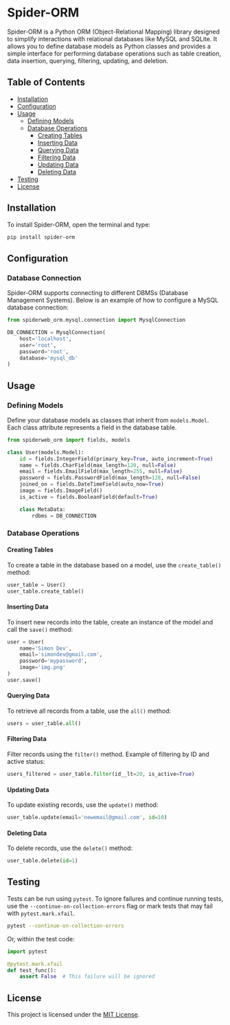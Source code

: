 # Spider-ORM

Spider-ORM is a Python ORM (Object-Relational Mapping) library designed to simplify interactions with relational databases like MySQL and SQLite. It allows you to define database models as Python classes and provides a simple interface for performing database operations such as table creation, data insertion, querying, filtering, updating, and deletion.

## Table of Contents

- [Installation](#installation)
- [Configuration](#configuration)
- [Usage](#usage)
  - [Defining Models](#defining-models)
  - [Database Operations](#database-operations)
    - [Creating Tables](#creating-tables)
    - [Inserting Data](#inserting-data)
    - [Querying Data](#querying-data)
    - [Filtering Data](#filtering-data)
    - [Updating Data](#updating-data)
    - [Deleting Data](#deleting-data)
- [Testing](#testing)
- [License](#license)

## Installation

To install Spider-ORM, open the terminal and type:

```bash
pip install spider-orm
```

## Configuration

### Database Connection

Spider-ORM supports connecting to different DBMSs (Database Management Systems). Below is an example of how to configure a MySQL database connection:

```python
from spiderweb_orm.mysql.connection import MysqlConnection

DB_CONNECTION = MysqlConnection(
    host='localhost',
    user='root',
    password='root',
    database='mysql_db'
)
```

## Usage

### Defining Models

Define your database models as classes that inherit from `models.Model`. Each class attribute represents a field in the database table.

```python
from spiderweb_orm import fields, models

class User(models.Model):
    id = fields.IntegerField(primary_key=True, auto_increment=True)
    name = fields.CharField(max_length=120, null=False)
    email = fields.EmailField(max_length=255, null=False)
    password = fields.PasswordField(max_length=128, null=False)
    joined_on = fields.DateTimeField(auto_now=True)
    image = fields.ImageField()
    is_active = fields.BooleanField(default=True)

    class MetaData:
        rdbms = DB_CONNECTION
```

### Database Operations

#### Creating Tables

To create a table in the database based on a model, use the `create_table()` method:

```python
user_table = User()
user_table.create_table()
```

#### Inserting Data

To insert new records into the table, create an instance of the model and call the `save()` method:

```python
user = User(
    name='Simon Dev',
    email='simondev@gmail.com',
    password='mypassword',
    image='img.png'
)
user.save()
```

#### Querying Data

To retrieve all records from a table, use the `all()` method:

```python
users = user_table.all()
```

#### Filtering Data

Filter records using the `filter()` method. Example of filtering by ID and active status:

```python
users_filtered = user_table.filter(id__lt=20, is_active=True)
```

#### Updating Data

To update existing records, use the `update()` method:

```python
user_table.update(email='newemail@gmail.com', id=10)
```

#### Deleting Data

To delete records, use the `delete()` method:

```python
user_table.delete(id=1)
```

## Testing

Tests can be run using `pytest`. To ignore failures and continue running tests, use the `--continue-on-collection-errors` flag or mark tests that may fail with `pytest.mark.xfail`.

```bash
pytest --continue-on-collection-errors
```

Or, within the test code:

```python
import pytest

@pytest.mark.xfail
def test_func():
    assert False  # This failure will be ignored
```

## License

This project is licensed under the [MIT License](LICENSE).
